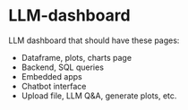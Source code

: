 # LLM-dashboard
LLM dashboard that should have these pages:
- Dataframe, plots, charts page
- Backend, SQL queries
- Embedded apps
- Chatbot interface
- Upload file, LLM Q&A, generate plots, etc.
